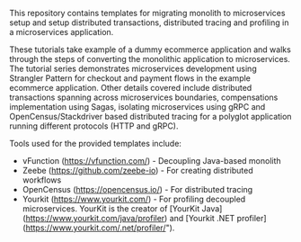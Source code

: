 This repository contains templates for migrating monolith to microservices setup and setup distributed transactions, distributed tracing and profiling in a microservices application.

These tutorials take example of a dummy ecommerce application and walks through the steps of converting the monolithic application to microservices. The tutorial series demonstrates microservices development using Strangler Pattern for checkout and payment flows in the example ecommerce application. Other details covered include distributed transactions spanning across microservices boundaries, compensations implementation using Sagas, isolating microservices using gRPC and OpenCensus/Stackdriver based distributed tracing for a polyglot application running different protocols (HTTP and gRPC).

Tools used for the provided templates include:
* vFunction (https://vfunction.com/) - Decoupling Java-based monolith
* Zeebe (https://github.com/zeebe-io) - For creating distributed workflows
* OpenCensus (https://opencensus.io/) - For distributed tracing
* Yourkit (https://www.yourkit.com/) - For profiling decoupled microservices. YourKit is the creator of [YourKit Java] (https://www.yourkit.com/java/profiler) and [Yourkit .NET profiler] (https://www.yourkit.com/.net/profiler/").
